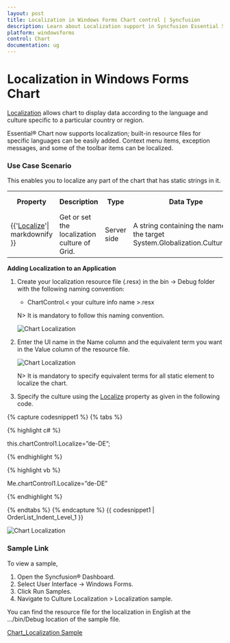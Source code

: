 ```yaml
---
layout: post
title: Localization in Windows Forms Chart control | Syncfusion
description: Learn about Localization support in Syncfusion Essential Studio® Windows Forms Chart control and more details.
platform: windowsforms
control: Chart
documentation: ug
---
```


# Localization in Windows Forms Chart

[Localization](https://help.syncfusion.com/cr/windowsforms/Syncfusion.Windows.Forms.Chart.LocalizationBase.html) allows chart to display data according to the language and culture specific to a particular country or region.

Essential® Chart now supports localization; built-in resource files for specific languages can be easily added.  Context menu items, exception messages, and some of the toolbar items can be localized.

### Use Case Scenario

This enables you to localize any part of the chart that has static strings in it.

<table>
<tr>
<th>
Property </th><th>
Description </th><th>
Type </th><th>
Data Type </th><th>
Reference links </th><th>
Dependencies</th></tr>
<tr>
<td>

{{'[Localize](https://help.syncfusion.com/cr/windowsforms/Syncfusion.Windows.Forms.Chart.ChartControl.html#Syncfusion_Windows_Forms_Chart_ChartControl_Localize)'| markdownify }}
</td><td>
Get or set the localization culture of Grid.</td><td>
Server side</td><td>
A string containing the name of the target System.Globalization.CultureInfo </td><td>
NA</td><td>
NA</td></tr>
</table>

**Adding Localization to an Application**

1. Create your localization resource file (.resx) in the  bin -> Debug folder with the following naming convention:
   * ChartControl.< your culture info name >.resx

   N> It is mandatory to follow this naming convention.

   ![Chart Localization](Localization_images/Localization_img2.png)

2. Enter the UI name in the Name column and the equivalent term you want in the Value column of the resource file.

   ![Chart Localization](Localization_images/Localization_img3.png)

    N> It is mandatory to specify equivalent terms for all static element to localize the chart.

3. Specify the culture using the [Localize](https://help.syncfusion.com/cr/windowsforms/Syncfusion.Windows.Forms.Chart.ChartControl.html#Syncfusion_Windows_Forms_Chart_ChartControl_Localize) property as given in the following code.

{% capture codesnippet1 %}
{% tabs %}  

{% highlight c# %}

this.chartControl1.Localize=”de-DE”;

{% endhighlight %}

{% highlight vb %}

Me.chartControl1.Localize=”de-DE”

{% endhighlight %}

{% endtabs %}
{% endcapture %}
{{ codesnippet1 | OrderList_Indent_Level_1 }}

![Chart Localization](Localization_images/Localization_img5.png)

### Sample Link

To view a sample,

1. Open the Syncfusion® Dashboard.
2. Select User Interface -> Windows Forms.
3. Click Run Samples.
4. Navigate to Culture Localization > Localization sample.

You can find the resource file for the localization in English at the .../bin/Debug location of the sample file.

[Chart_Localization Sample](https://github.com/syncfusion/winforms-demos/tree/master/chart/Culture%20Localization)
